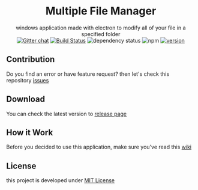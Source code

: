 <div align="center">

# Multiple File Manager
windows application made with electron to modify all of your file in a specified folder  
[![Gitter chat](https://badges.gitter.im/dhanyn10/multiple-file-manager.png)](https://gitter.im/multiple-file-manager/Lobby?utm_source=share-link&utm_medium=link&utm_campaign=share-link)
[![Build Status](https://travis-ci.org/dhanyn10/multiple-file-manager.svg?branch=master)](https://travis-ci.org/dhanyn10/multiple-file-manager)
![dependency status](https://david-dm.org/dhanyn10/multiple-file-manager.svg)
![npm](https://img.shields.io/badge/npm-5.6.0-blue.svg)
[![version](https://img.shields.io/badge/latest-1.1.2-brightgreen.svg)](https://github.com/dhanyn10/multiple-file-manager/releases/tag/v1.1.2)
</div>

## Contribution
Do you find an error or have feature request? then let's check this repository [issues](https://github.com/dhanyn10/multiple-file-manager/issues)

## Download
You can check the latest version to [release page](https://github.com/dhanyn10/multiple-file-manager/releases)

## How it Work
Before you decided to use this application, make sure you've read this [wiki](https://github.com/dhanyn10/multiple-file-manager/wiki#features)
  
## License
this project is developed under [MIT License](LICENSE)
